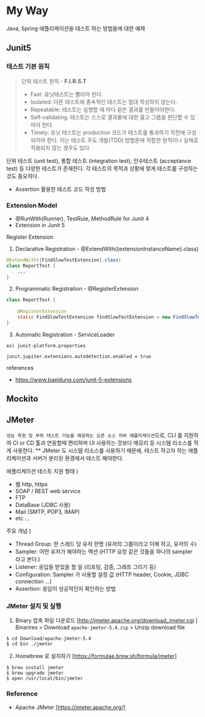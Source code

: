 # My Way
Java, Spring 애플리케이션을 테스트 하는 방법들에 대한 예제 

## Junit5

### 테스트 기본 원칙
> 단위 테스트 원칙 - **F.I.R.S.T**
> * Fast: 유닛테스트는 빨라야 한다.
> * Isolated: 다른 테스트에 종속적인 테스트는 절대 작성하지 않는다.
> * Repeatable: 테스트는 실행할 때 마다 같은 결과를 만들어야한다.
> * Self-validating: 테스트는 스스로 결과물에 대한 옳고 그름을 판단할 수 있어야 한다. 
> * Timely: 유닛 테스트는 production 코드가 테스트를 통과하기 직전에 구성되어야 한다. 
      이는 테스트 주도 개발(TDD) 방법론에 적합한 원칙이나 실제로 적용되지 않는 경우도 있다.

단위 테스트 (unit test), 통합 테스트 (integration test), 인수테스트 (acceptance test) 등 다양한 테스트가 존재한다.
각 테스트의 목적과 상황에 맞게 테스트를 구성하는 것도 중요하다.

- Assertion 활용한 테스트 코드 작성 방법
 
### Extension Model
- @RunWith(Runner), TestRule, MethodRule for Junit 4
- Extension in Junit 5 

Register Extension
1. Declarative Registration - @ExtendWith({extensionInstanceName}.class)
```java
@ExtendWith({FindSlowTestExtension}.class)
class ReportTest {
    ...
}
``` 

2. Programmatic Registration - @RegisterExtension
```java
class ReportTest {
    
    @RegisterExtension
    static FindSlowTestExtension findSlowTestExtension = new FindSlowTestExtension({THRESHOLD});
}
``` 
3. Automatic Registration - ServiceLoader  
```
ex) junit-platform.properties

junit.jupiter.extensions.autodetection.enabled = true
```

references
- https://www.baeldung.com/junit-5-extensions

## Mockito

## JMeter 
`성능 측정 및 부하 테스트 기능을 제공하는 오픈 소스 자바 애플리케이션`으로, 
CLI 를 지원하여 CI or CD 툴과 연동할때 편리하며 UI 사용하는 것보다 메모리 등 시스템 리소스를 적게 사용한다.
** JMeter 도 시스템 리소스를 사용하기 때문에, 테스트 하고자 하는 애플리케이션과 서버가 분리된 환경에서 테스트 해야한다.

애플리케이션 테스트 지원 형태 )
- 웹 http, https
- SOAP / REST web service
- FTP
- DataBase (JDBC 사용)
- Mail (SMTP, POP3, IMAP)
- etc ...

주요 개념 )
- Thread Group: 한 스레드 당 유저 한명 (유저의 그룹이라고 이해 하고, 유저의 수)
- Sampler: 어떤 유저가 해야하는 액션 (HTTP 요청 같은 것들을 하나의 sampler 라고 본다.)
- Listener: 응답을 받았을 할 일 (리포팅, 검증, 그래프 그리기 등)
- Configuration: Sampler 가 사용할  설정 값 (HTTP header, Cookie, JDBC connection ...)
- Assertion: 응답이 성공적인지 확인하는 방법 

### JMeter 설치 및 실행 
1. Binary 압축 파일 다운로드 [http://jmeter.apache.org/download_jmeter.cgi ]
Binarires > Download `apache-jmeter-5.4.zip` > Unzip download file
```shell script
$ cd Download/apache-jmeter-5.4
$ cd bin ./jmeter
```

2. Homebrew 로 설치하기 [https://formulae.brew.sh/formula/jmeter]
```shell script
$ brew install jmeter
$ brew upgrade jmeter 
$ open /usr/local/bin/jmeter 
```

### Reference
- Apache JMeter [https://jmeter.apache.org/]